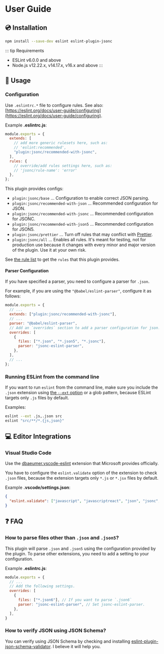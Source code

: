 # User Guide

## :cd: Installation

```bash
npm install --save-dev eslint eslint-plugin-jsonc
```

::: tip Requirements

- ESLint v6.0.0 and above
- Node.js v12.22.x, v14.17.x, v16.x and above
:::

## :book: Usage

<!--USAGE_GUIDE_START-->

### Configuration

Use `.eslintrc.*` file to configure rules. See also: [https://eslint.org/docs/user-guide/configuring](https://eslint.org/docs/user-guide/configuring).

Example **.eslintrc.js**:

```js
module.exports = {
  extends: [
    // add more generic rulesets here, such as:
    // 'eslint:recommended',
    "plugin:jsonc/recommended-with-jsonc",
  ],
  rules: {
    // override/add rules settings here, such as:
    // 'jsonc/rule-name': 'error'
  },
};
```

This plugin provides configs:

- `plugin:jsonc/base` ... Configuration to enable correct JSON parsing.
- `plugin:jsonc/recommended-with-json` ... Recommended configuration for JSON.
- `plugin:jsonc/recommended-with-jsonc` ... Recommended configuration for JSONC.
- `plugin:jsonc/recommended-with-json5` ... Recommended configuration for JSON5.
- `plugin:jsonc/prettier` ... Turn off rules that may conflict with [Prettier](https://prettier.io/).
- `plugin:jsonc/all` ... Enables all rules. It's meant for testing, not for production use because it changes with every minor and major version of the plugin. Use it at your own risk.

See [the rule list](../rules/README.md) to get the `rules` that this plugin provides.

#### Parser Configuration

If you have specified a parser, you need to configure a parser for `.json`.

For example, if you are using the `"@babel/eslint-parser"`, configure it as follows:

```js
module.exports = {
  // ...
  extends: ["plugin:jsonc/recommended-with-jsonc"],
  // ...
  parser: "@babel/eslint-parser",
  // Add an `overrides` section to add a parser configuration for json.
  overrides: [
    {
      files: ["*.json", "*.json5", "*.jsonc"],
      parser: "jsonc-eslint-parser",
    },
  ],
  // ...
};
```

### Running ESLint from the command line

If you want to run `eslint` from the command line, make sure you include the `.json` extension using [the `--ext` option](https://eslint.org/docs/user-guide/configuring#specifying-file-extensions-to-lint) or a glob pattern, because ESLint targets only `.js` files by default.

Examples:

```bash
eslint --ext .js,.json src
eslint "src/**/*.{js,json}"
```

## :computer: Editor Integrations

### Visual Studio Code

Use the [dbaeumer.vscode-eslint](https://marketplace.visualstudio.com/items?itemName=dbaeumer.vscode-eslint) extension that Microsoft provides officially.

You have to configure the `eslint.validate` option of the extension to check `.json` files, because the extension targets only `*.js` or `*.jsx` files by default.

Example **.vscode/settings.json**:

```json
{
  "eslint.validate": ["javascript", "javascriptreact", "json", "jsonc", "json5"]
}
```

<!--USAGE_GUIDE_END-->

## :question: FAQ

### How to parse files other than `.json` and `.json5`?

This plugin will parse `.json` and `.json5` using the configuration provided by the plugin.
To parse other extensions, you need to add a setting to your configuration.

Example **.eslintrc.js**:

```js
module.exports = {
  // ...
  // Add the following settings.
  overrides: [
    {
      files: ["*.json6"], // If you want to parse `.json6`
      parser: "jsonc-eslint-parser", // Set jsonc-eslint-parser.
    },
  ],
}
```

### How to verify JSON using JSON Schema?

You can verify using JSON Schema by checking and installing [eslint-plugin-json-schema-validator]. I believe it will help you.

[eslint-plugin-json-schema-validator]: https://github.com/ota-meshi/eslint-plugin-json-schema-validator
